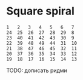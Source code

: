 # Square spiral
    1	2	3	4	5	6	7
    24	25	26	27	28	29	8
    23	40	41	42	43	30	9
    22	39	48	49	44	31	10
    21	38	47	46	45	32	11
    20	37	36	35	34	33	12
    19	18	17	16	15	14	13
TODO: дописать ридми
